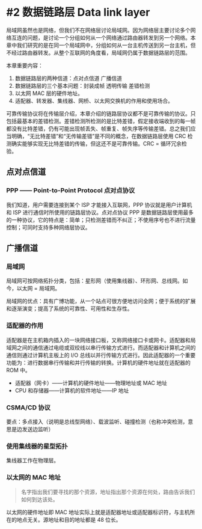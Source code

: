 # #2 数据链路层 Data link layer

局域网虽然也是网络，但我们不在网络层讨论局域网。因为网络层主要讨论多个网络互连的问题，是讨论一个分组如何从一个网络通过路由器转发到另一个网络。本章中我们研究的是在同一个局域网中，分组如何从一台主机传送到另一台主机，但不经过路由器转发。从整个互联网的角度看，局域网仍属于数据链路层的范围。

本章重要内容：

1. 数据链路层的两种信道：点对点信道 广播信道
2. 数据链路层的三个基本问题：封装成帧 透明传输 差错检测
3. 以太网 MAC 层的硬件地址。
4. 适配器、转发器、集线器、网桥、以太网交换机的作用和使用场合。

可靠传输协议将在传输层介绍，本章介绍的链路层协议都不是可靠传输的协议。只包括最基本的差错检测。差错检测所检测的是比特差错，假定接收端收到的每一帧都没有比特差错，仍有可能出现帧丢失、帧重复、帧失序等传输差错。总之我们应当明确，“无比特差错”和“无传输差错”是不同的概念，在数据链路层使用 CRC 检测确实能够实现无比特差错的传输，但这还不是可靠传输。CRC = 循环冗余检验。



## 点对点信道

### PPP —— Point-to-Point Protocol 点对点协议

我们知道，用户需要连接到某个 ISP 才能接入互联网，PPP 协议就是用户计算机和 ISP 进行通信时所使用的链路层协议。点对点协议 PPP 是数据链路层使用最多的一种协议，它的特点是：简单；只检测差错而不纠正；不使用序号也不进行流量控制；可同时支持多种网络层协议。



## 广播信道

### 局域网

局域网可按网络拓扑分类，包括：星形网（使用集线器）、环形网、总线网。如今，以太网 = 局域网。

局域网的优点：具有广博功能，从一个站点可很方便地访问全网；便于系统的扩展和逐渐演变；提高了系统的可靠性、可用性和生存性。

### 适配器的作用

适配器是在主机箱内插入的一块网络接口板，又称网络接口卡或网卡。适配器和局域网之间的通信通过电缆或双绞线以串行传输方式进行。而适配器和计算机之间的通信则通过计算机主板上的 I/O 总线以并行传输方式进行。因此适配器的一个重要功能为：进行数据串行传输和并行传输的转换。计算机的硬件地址就在适配器的 ROM 中。

- 适配器（网卡）——计算机的硬件地址——物理地址或 MAC 地址
- CPU 和存储器——计算机的软件地址——IP 地址

### CSMA/CD 协议

要点：多点接入（说明是总线型网络）、载波监听、碰撞检测（也称冲突检测，意思是边发送边监听）

### 使用集线器的星型拓扑

集线器工作在物理层。

### 以太网的 MAC 地址

> 名字指出我们要寻找的那个资源，地址指出那个资源在何处，路由告诉我们如何到达该处。

以太网的硬件地址即 MAC 地址实际上就是适配器地址或适配器标识符，与主机所在的地点无关。源地址和目的地址都是 48 位长。